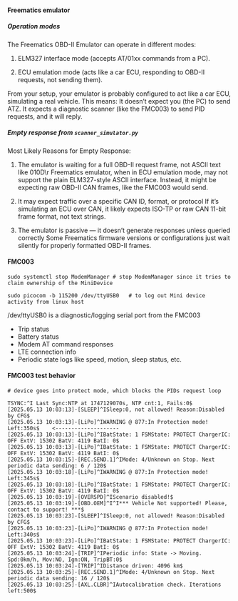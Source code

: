 #### Freematics emulator 

##### Operation modes  
The Freematics OBD-II Emulator can operate in different modes:

1. ELM327 interface mode (accepts AT/01xx commands from a PC).

2. ECU emulation mode (acts like a car ECU, responding to OBD-II requests, not sending them).

From your setup, your emulator is probably configured to act like a car ECU, simulating a real vehicle. This means:
It doesn’t expect you (the PC) to send ATZ. It expects a diagnostic scanner (like the FMC003) to send PID requests, and it will reply.

##### Empty response from `scanner_simulator.py`  
Most Likely Reasons for Empty Response:
1. The emulator is waiting for a full OBD-II request frame, not ASCII text like 010D\r
Freematics emulator, when in ECU emulation mode, may not support the plain ELM327-style ASCII interface. Instead, it might be expecting raw OBD-II CAN frames, like the FMC003 would send.

2. It may expect traffic over a specific CAN ID, format, or protocol
If it’s simulating an ECU over CAN, it likely expects ISO-TP or raw CAN 11-bit frame format, not text strings.

3. The emulator is passive — it doesn’t generate responses unless queried correctly
Some Freematics firmware versions or configurations just wait silently for properly formatted OBD-II frames.


#### FMC003

```
sudo systemctl stop ModemManager # stop ModemManager since it tries to claim ownership of the MiniDevice

sudo picocom -b 115200 /dev/ttyUSB0   # to log out Mini device activity from linux host 
```  

/dev/ttyUSB0 is a diagnostic/logging serial port from the FMC003
- Trip status
- Battery status
- Modem AT command responses
- LTE connection info
- Periodic state logs like speed, motion, sleep status, etc.



#### FMC003 test behavior

```
# device goes into protect mode, which blocks the PIDs request loop

TSYNC:^I Last Sync:NTP at 1747129070s, NTP cnt:1, Fails:0$
[2025.05.13 10:03:13]-[SLEEP]^ISleep:0, not allowed! Reason:Disabled by CFG$
[2025.05.13 10:03:13]-[LiPo]^IWARNING @ 877:In Protection mode! Left:350s$    <--------------------
[2025.05.13 10:03:13]-[LiPo]^IBatState: 1 FSMState: PROTECT ChargerIC: OFF ExtV: 15302 BatV: 4119 BatI: 0$
[2025.05.13 10:03:13]-[LiPo]^IBatState: 1 FSMState: PROTECT ChargerIC: OFF ExtV: 15302 BatV: 4119 BatI: 0$
[2025.05.13 10:03:15]-[REC.SEND.1]^IMode: 4/Unknown on Stop. Next periodic data sending: 6 / 120$
[2025.05.13 10:03:18]-[LiPo]^IWARNING @ 877:In Protection mode! Left:345s$
[2025.05.13 10:03:18]-[LiPo]^IBatState: 1 FSMState: PROTECT ChargerIC: OFF ExtV: 15302 BatV: 4119 BatI: 0$
[2025.05.13 10:03:19]-[OVERSPD]^IScenario disabled!$
[2025.05.13 10:03:19]-[OBD.OEM]^I^I*** Vehicle Not supported! Please, contact to support! ***$
[2025.05.13 10:03:23]-[SLEEP]^ISleep:0, not allowed! Reason:Disabled by CFG$
[2025.05.13 10:03:23]-[LiPo]^IWARNING @ 877:In Protection mode! Left:340s$
[2025.05.13 10:03:23]-[LiPo]^IBatState: 1 FSMState: PROTECT ChargerIC: OFF ExtV: 15302 BatV: 4119 BatI: 0$
[2025.05.13 10:03:24]-[TRIP]^IPeriodic info: State -> Moving. Spd:0km/h, Mov:NO, Ign:ON, TripBT:0$
[2025.05.13 10:03:24]-[TRIP]^IDistance driven: 4096 km$
[2025.05.13 10:03:25]-[REC.SEND.1]^IMode: 4/Unknown on Stop. Next periodic data sending: 16 / 120$
[2025.05.13 10:03:25]-[AXL.CLBR]^IAutocalibration check. Iterations left:500$
```












